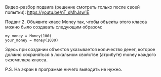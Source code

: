 Видео-разбор подвига (решение смотреть только после своей попытки): https://youtu.be/nT_sMhJsw1E  

Подвиг 2. Объявите класс Money так, чтобы объекты этого класса можно было создавать следующим образом:  

```
my_money = Money(100)
your_money = Money(1000)
```


Здесь при создании объектов указывается количество денег, которое должно сохраняться в локальном свойстве (атрибуте) money каждого экземпляра класса.  


P.S. На экран в программе ничего выводить не нужно.
